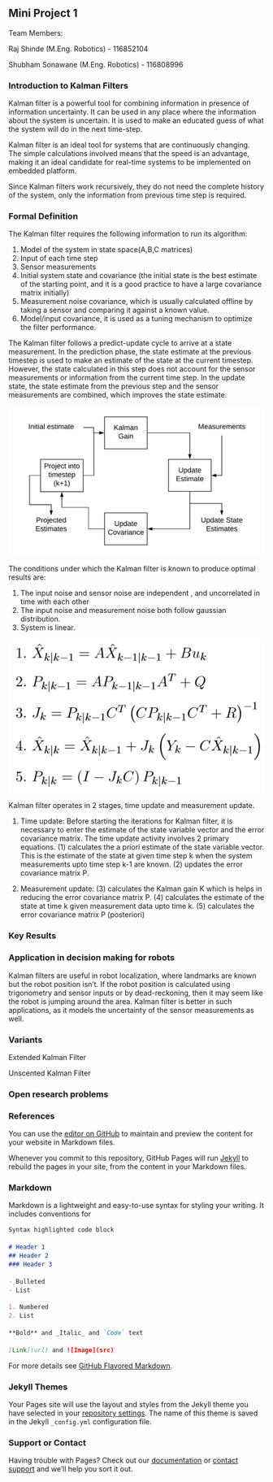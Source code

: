 ## Mini Project 1

Team Members:

Raj Shinde (M.Eng. Robotics) - 116852104

Shubham Sonawane (M.Eng. Robotics) - 116808996

### Introduction to Kalman Filters

Kalman filter is a powerful tool for combining information in presence of information uncertainty. It can be used in any place where the information about the system is uncertain. It is used to make an educated guess of what the system will do in the next time-step.

Kalman filter is an ideal tool for systems that are continuously changing. The simple calculations involved means that the speed is an advantage, making it an ideal candidate for real-time systems to be implemented on embedded platform.  

Since Kalman filters work recursively, they do not need the complete history of the system, only the information from previous time step is required. 

### Formal Definition

The Kalman filter requires the following information to run its algorithm:

1.	Model of the system in state space(A,B,C matrices)
2.	Input of each time step
3.	Sensor measurements
4.	Initial system state and covariance (the initial state is the best estimate of the starting point, and it is a good practice to have a large covariance matrix initially)
5.	Measurement noise covariance, which is usually calculated offline by taking a sensor and comparing it against a known value. 
6.	Model/input covariance, it is used as a tuning mechanism to optimize the filter performance. 

The Kalman filter follows a predict-update cycle to arrive at a state measurement. In the prediction phase, the state estimate at the previous timestep is used to make an estimate of the state at the current timestep. However, the state calculated in this step does not account for the sensor measurements or information from the current time step. In the update state, the state estimate from the previous step and the sensor measurements are combined, which improves the state estimate. 

![BlockDiagram](img/BlockDiagram.png)

The conditions under which the Kalman filter is known to produce optimal results are:
1.	The input noise and sensor noise are independent , and uncorrelated in time with each other
2.	The input noise and measurement noise both follow gaussian distribution. 
3.	System is linear.

![Equations](img/equations.PNG)

Kalman filter operates in 2 stages, time update and measurement update. 

1.	Time update: Before starting the iterations for Kalman filter, it is necessary to enter the estimate of the state variable vector and the error covariance matrix. The time update activity involves 2 primary equations. (1) calculates the a priori estimate of the state variable vector. This is the estimate of the state at given time step k when the system measurements upto time step k-1 are known. (2) updates the error covariance matrix P. 

2.	Measurement update: (3) calculates the Kalman gain K which is helps in reducing the error covariance matrix P. (4) calculates the estimate of the state at time k given measurement data upto time k. (5) calculates the error covariance matrix P (posteriori)

### Key Results

### Application in decision making for robots

Kalman filters are useful in robot localization, where landmarks are known but the robot position isn’t. If the robot position is calculated using trigonometry and sensor inputs or by dead-reckoning, then it may seem like the robot is jumping around the area. Kalman filter is better in such applications, as it models the uncertainty of the sensor measurements as well. 

### Variants

Extended Kalman Filter

Unscented Kalman Filter

### Open research problems

### References

You can use the [editor on GitHub](https://github.com/shubham1925/Kalman-Filter/edit/gh-pages/index.md) to maintain and preview the content for your website in Markdown files.

Whenever you commit to this repository, GitHub Pages will run [Jekyll](https://jekyllrb.com/) to rebuild the pages in your site, from the content in your Markdown files.

### Markdown

Markdown is a lightweight and easy-to-use syntax for styling your writing. It includes conventions for

```markdown
Syntax highlighted code block

# Header 1
## Header 2
### Header 3

- Bulleted
- List

1. Numbered
2. List

**Bold** and _Italic_ and `Code` text

[Link](url) and ![Image](src)
```

For more details see [GitHub Flavored Markdown](https://guides.github.com/features/mastering-markdown/).

### Jekyll Themes

Your Pages site will use the layout and styles from the Jekyll theme you have selected in your [repository settings](https://github.com/shubham1925/Kalman-Filter/settings). The name of this theme is saved in the Jekyll `_config.yml` configuration file.

### Support or Contact

Having trouble with Pages? Check out our [documentation](https://docs.github.com/categories/github-pages-basics/) or [contact support](https://github.com/contact) and we’ll help you sort it out.
